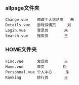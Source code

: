 ### allpage文件夹
	Change.vue    修改个人信息页	朱
	Details.vue   游戏详情页		刘
	Login.vue     登录页		朱
	Search.vue    搜索页		王
### HOME文件夹			
	Find.vue      发现页		王
	Home.vue      首页		刘
	Personnal.vue 个人中心		朱
	Ranking       排行页		王